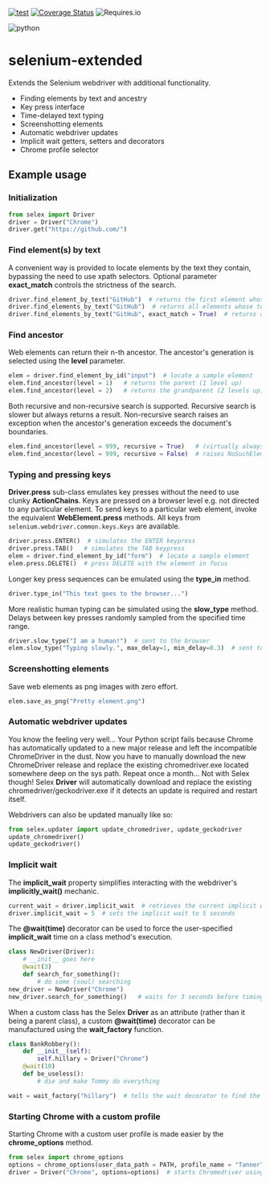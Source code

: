 [![test](https://github.com/mzaja/selenium-extended/actions/workflows/test.yml/badge.svg)](https://github.com/mzaja/selenium-extended/actions/workflows/test.yml)	[![Coverage Status](https://coveralls.io/repos/github/mzaja/selenium-extended/badge.svg?branch=main&service=github)](https://coveralls.io/github/mzaja/selenium-extended?branch=main)	![Requires.io](https://img.shields.io/requires/github/mzaja/selenium-extended)

![python](https://img.shields.io/badge/python-3.7%2C%203.8%2C%203.9-orange)

# selenium-extended
 Extends the Selenium webdriver with additional functionality.
 - Finding elements by text and ancestry
 - Key press interface
 - Time-delayed text typing
 - Screenshotting elements
 - Automatic webdriver updates
 - Implicit wait getters, setters and decorators
 - Chrome profile selector

## Example usage
### Initialization
```python
from selex import Driver
driver = Driver("Chrome")
driver.get("https://github.com/")
```
### Find element(s) by text
A convenient way is provided to locate elements by the text they contain, bypassing the need to use xpath selectors. Optional parameter **exact_match** controls the strictness of the search.
```python
driver.find_element_by_text("GitHub")  # returns the first element whose text contains the phrase "GitHub"
driver.find_elements_by_text("GitHub")  # returns all elements whose text contains the phrase "GitHub"
driver.find_elements_by_text("GitHub", exact_match = True)  # returns all elements whose text is precisely "GitHub"
```
### Find ancestor
Web elements can return their n-th ancestor. The ancestor's generation is selected using the **level** parameter. 
```python
elem = driver.find_element_by_id("input")  # locate a sample element
elem.find_ancestor(level = 1)	# returns the parent (1 level up)
elem.find_ancestor(level = 2)	# returns the grandparent (2 levels up)
```
Both recursive and non-recursive search is supported. Recursive search is slower but always returns a result. Non-recursive search raises an exception when the ancestor's generation exceeds the document's boundaries.
```python
elem.find_ancestor(level = 999, recursive = True)	# (virtually always) returns the whole web page
elem.find_ancestor(level = 999, recursive = False)	# raises NoSuchElementException
```
### Typing and pressing keys
**Driver.press** sub-class emulates key presses without the need to use clunky **ActionChains**. Keys are pressed on a browser level e.g. not directed to any particular element. To send keys to a particular web element, invoke the equivalent **WebElement.press** methods. All keys from `selenium.webdriver.common.keys.Keys` are available.
```python
driver.press.ENTER()  # simulates the ENTER keypress
driver.press.TAB()	 # simulates the TAB keypress
elem = driver.find_element_by_id("form")  # locate a sample element
elem.press.DELETE()	 # press DELETE with the element in focus
```
Longer key press sequences can be emulated using the **type_in** method.
```python
driver.type_in("This text goes to the browser...")
```
More realistic human typing can be simulated using the **slow_type** method. Delays between key presses randomly sampled from the specified time range.
```python
driver.slow_type("I am a human!")  # sent to the browser
elem.slow_type("Typing slowly.", max_delay=1, min_delay=0.3)  # sent to the element with additional parameters
```
### Screenshotting elements
Save web elements as png images with zero effort.
```python
elem.save_as_png("Pretty element.png")
```
### Automatic webdriver updates
You know the feeling very well... Your Python script fails because Chrome has automatically updated to a new major release and left the incompatible ChromeDriver in the dust. Now you have to manually download the new ChromeDriver release and replace the existing chromedriver.exe located somewhere deep on the sys path. Repeat once a month... Not with Selex though! Selex **Driver** will automatically download and replace the existing chromedriver/geckodriver.exe if it detects an update is required and restart itself.

Webdrivers can also be updated manually like so:
```python
from selex.updater import update_chromedriver, update_geckodriver
update_chromedriver()
update_geckodriver()
```

### Implicit wait
The **implicit_wait** property simplifies interacting with the webdriver's **implicitly_wait()** mechanic.
```python
current_wait = driver.implicit_wait  # retrieves the current implicit wait time setting
driver.implicit_wait = 5  # sets the implicit wait to 5 seconds
```
The **@wait(time)** decorator can be used to force the user-specified **implicit_wait** time on a class method's execution.
```python
class NewDriver(Driver):
	# __init__ goes here
	@wait(3)
	def search_for_something():
		# do some (soul) searching
new_driver = NewDriver("Chrome")
new_driver.search_for_something()	# waits for 3 seconds before timing out
```
When a custom class has the Selex **Driver** as an attribute (rather than it being a parent class), a custom **@wait(time)** decorator can be manufactured using the **wait_factory** function.
```python
class BankRobbery():
	def __init__(self):
		self.hillary = Driver("Chrome")
	@wait(10)
	def be_useless():
		# die and make Tommy do everything

wait = wait_factory("hillary")  # tells the wait decorator to find the Driver instance at self.hillary
```
### Starting Chrome with a custom profile
Starting Chrome with a custom user profile is made easier by the **chrome_options** method.
```python
from selex import chrome_options
options = chrome_options(user_data_path = PATH, profile_name = "Tanner")  # PATH points to '...\Google\Chrome\User Data'
driver = Driver("Chrome", options=options)  # starts Chromedriver using the custom profile
```
